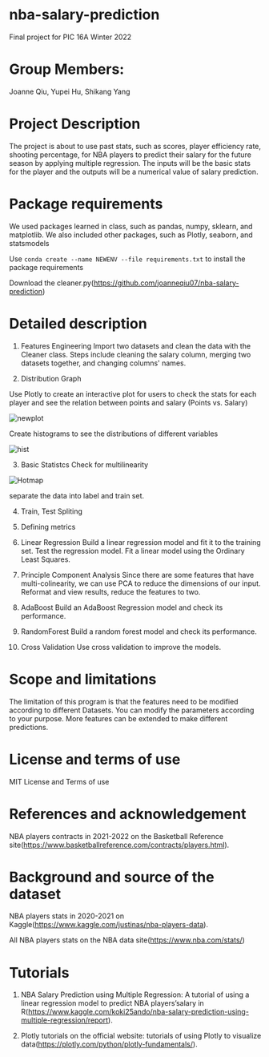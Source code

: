 # nba-salary-prediction
Final project for PIC 16A Winter 2022

# Group Members: 
Joanne Qiu, Yupei Hu, Shikang Yang 

# Project Description
The project is about to use past stats, such as scores, player efficiency rate, shooting percentage, for NBA
players to predict their salary for the future season by applying multiple regression. The inputs will be the
basic stats for the player and the outputs will be a numerical value of salary prediction.

# Package requirements
We used packages learned in class, such as pandas, numpy, sklearn, and matplotlib. We also included other packages, such as Plotly, seaborn, and statsmodels

Use `conda create --name NEWENV --file requirements.txt` to install the package requirements

Download the cleaner.py(https://github.com/joanneqiu07/nba-salary-prediction)

# Detailed description
1. Features Engineering
Import two datasets and clean the data with the Cleaner class. 
Steps include cleaning the salary column, merging two datasets together, and changing columns' names.

2. Distribution Graph

Use Plotly to create an interactive plot for users to check the stats for each player and see the relation between points and salary (Points vs. Salary)

![newplot](https://user-images.githubusercontent.com/85484264/158737280-9cb2cf2e-de5e-4d65-8d00-dd7051a8c2e8.png)

Create histograms to see the distributions of different variables

![hist](https://user-images.githubusercontent.com/85484264/158738170-b6d38dc4-c77a-4e18-bd5e-74bb67bf7c04.PNG)

3. Basic Statistcs
Check for multilinearity

![Hotmap](https://user-images.githubusercontent.com/85484264/158738312-6b5e27bc-fa66-4db1-9b7c-4bbb930f0dd8.PNG)

separate the data into label and train set.

4. Train, Test Spliting

5. Defining metrics

6. Linear Regression
Build a linear regression model and fit it to the training set.
Test the regression model.
Fit a linear model using the Ordinary Least Squares.

7. Principle Component Analysis
Since there are some features that have multi-colinearity, we can use PCA to reduce the dimensions of our input. Reformat and view results, reduce the features to two.

8. AdaBoost
Build an AdaBoost Regression model and check its performance.

9. RandomForest
Build a random forest model and check its performance.

10. Cross Validation
Use cross validation to improve the models.

# Scope and limitations
The limitation of this program is that the features need to be modified according to different Datasets. You can modify the parameters according to your purpose. More features can be extended to make different predictions.

# License and terms of use
MIT License and Terms of use

# References and acknowledgement
NBA players contracts in 2021-2022 on the Basketball Reference site(https://www.basketballreference.com/contracts/players.html).

# Background and source of the dataset
NBA players stats in 2020-2021 on Kaggle(https://www.kaggle.com/justinas/nba-players-data).

All NBA players stats on the NBA data site(https://www.nba.com/stats/)

# Tutorials
1. NBA Salary Prediction using Multiple Regression: A tutorial of using a linear regression model to predict NBA players’salary in R(https://www.kaggle.com/koki25ando/nba-salary-prediction-using-multiple-regression/report). 

2. Plotly tutorials on the official website: tutorials of using Plotly to visualize data(https://plotly.com/python/plotly-fundamentals/).








